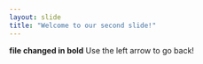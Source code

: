 ```yaml
---
layout: slide
title: "Welcome to our second slide!"
---
```

**file changed in bold**
Use the left arrow to go back!
